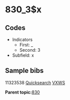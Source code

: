 # 830\_3$x

## Codes

-   Indicators
    -   First: \_
    -   Second: 3
-   Subfield: x

## Sample bibs

11323538 [Quicksearch](https://search.library.yale.edu/catalog/11323538) [VXWS](http://prodorbis.library.yale.edu:7014/vxws/GetHoldingsService?bibId=11323538)

**Parent topic:**[830](../../tags/830/830.md)

